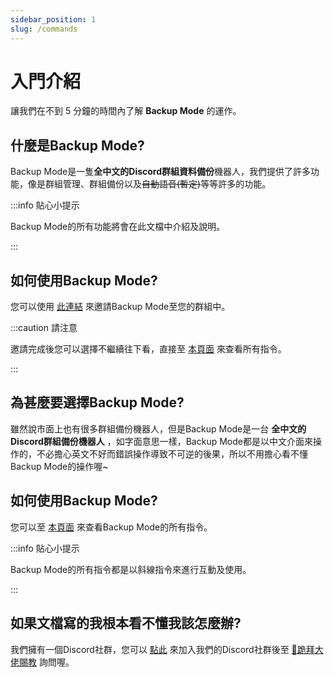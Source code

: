 ```yaml
---
sidebar_position: 1
slug: /commands
---
```


# 入門介紹

讓我們在不到 5 分鐘的時間內了解 **Backup Mode** 的運作。

## 什麼是Backup Mode?

Backup Mode是一隻**全中文的Discord群組資料備份**機器人，我們提供了許多功能，像是群組管理、群組備份以及~~自動語音(暫定)~~等等許多的功能。

:::info 貼心小提示

Backup Mode的所有功能將會在此文檔中介紹及說明。

:::

## 如何使用Backup Mode?

您可以使用 [此連結](https://invite.backupmode.xyz/) 來邀請Backup Mode至您的群組中。

:::caution 請注意

邀請完成後您可以選擇不繼續往下看，直接至 [本頁面](./commands) 來查看所有指令。

:::

## 為甚麼要選擇Backup Mode?

雖然說市面上也有很多群組備份機器人，但是Backup Mode是一台 **全中文的Discord群組備份機器人** ，如字面意思一樣，Backup Mode都是以中文介面來操作的，不必擔心英文不好而錯誤操作導致不可逆的後果，所以不用擔心看不懂Backup Mode的操作喔~

## 如何使用Backup Mode?

您可以至 [本頁面](./commands) 來查看Backup Mode的所有指令。

:::info 貼心小提示

Backup Mode的所有指令都是以斜線指令來進行互動及使用。

:::

## 如果文檔寫的我根本看不懂我該怎麼辦?

我們擁有一個Discord社群，您可以 [點此](https://discord.backupmode.xyz/) 來加入我們的Discord社群後至 [🛐跪拜大佬賜教](https://discord.com/channels/992255917942906952/992365765321830410) 詢問喔。